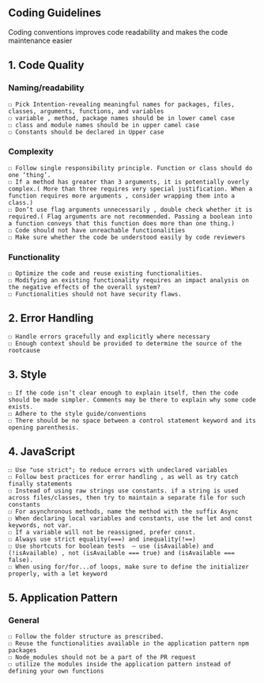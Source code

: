 ## Coding Guidelines
Coding conventions improves code readability and makes the code maintenance easier

## 1. Code Quality 
### Naming/readability
    ☐ Pick Intention-revealing meaningful names for packages, files, classes, arguments, functions, and variables
    ☐ variable , method, package names should be in lower camel case 
    ☐ class and module names should be in upper camel case
    ☐ Constants should be declared in Upper case
### Complexity
    ☐ Follow single responsibility principle. Function or class should do one ‘thing’. 
    ☐ If a method has greater than 3 arguments, it is potentially overly complex.( More than three requires very special justification. When a function requires more arguments , consider wrapping them into a class.)
    ☐ Don’t use flag arguments unnecessarily , double check whether it is required.( Flag arguments are not recommended. Passing a boolean into a function conveys that this function does more than one thing.)
    ☐ Code should not have unreachable functionalities
    ☐ Make sure whether the code be understood easily by code reviewers
### Functionality
    ☐ Optimize the code and reuse existing functionalities. 
    ☐ Modifying an existing functionality requires an impact analysis on the negative effects of the overall system?
    ☐ Functionalities should not have security flaws.

## 2. Error Handling
    ☐ Handle errors gracefully and explicitly where necessary
    ☐ Enough context should be provided to determine the source of the rootcause

## 3. Style
    ☐ If the code isn’t clear enough to explain itself, then the code should be made simpler. Comments may be there to explain why some code exists.
    ☐ Adhere to the style guide/conventions 
    ☐ There should be no space between a control statement keyword and its opening parenthesis.

## 4. JavaScript
    ☐ Use "use strict"; to reduce errors with undeclared variables
    ☐ Follow best practices for error handling , as well as try catch finally statements
    ☐ Instead of using raw strings use constants. if a string is used across files/classes, then try to maintain a separate file for such constants
    ☐ For asynchronous methods, name the method with the suffix Async
    ☐ When declaring local variables and constants, use the let and const keywords, not var.
    ☐ If a variable will not be reassigned, prefer const.
    ☐ Always use strict equality(===) and inequality(!==)
    ☐ Use shortcuts for boolean tests  — use (isAvailable) and (!isAvailable) , not (isAvailable === true) and (isAvailable === false).
    ☐ When using for/for...of loops, make sure to define the initializer properly, with a let keyword

## 5. Application Pattern
### General
    ☐ Follow the folder structure as prescribed.
    ☐ Reuse the functionalities available in the application pattern npm packages
    ☐ Node_modules should not be a part of the PR request
    ☐ utilize the modules inside the application pattern instead of defining your own functions



